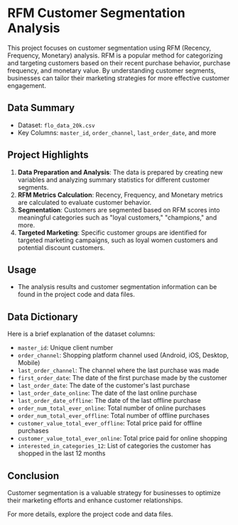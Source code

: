 
# RFM Customer Segmentation Analysis

This project focuses on customer segmentation using RFM (Recency, Frequency, Monetary) analysis. RFM is a popular method for categorizing and targeting customers based on their recent purchase behavior, purchase frequency, and monetary value. By understanding customer segments, businesses can tailor their marketing strategies for more effective customer engagement.

## Data Summary

- Dataset: `flo_data_20k.csv`
- Key Columns: `master_id`, `order_channel`, `last_order_date`, and more

## Project Highlights

1. **Data Preparation and Analysis**: The data is prepared by creating new variables and analyzing summary statistics for different customer segments.
2. **RFM Metrics Calculation**: Recency, Frequency, and Monetary metrics are calculated to evaluate customer behavior.
3. **Segmentation**: Customers are segmented based on RFM scores into meaningful categories such as "loyal customers," "champions," and more.
4. **Targeted Marketing**: Specific customer groups are identified for targeted marketing campaigns, such as loyal women customers and potential discount customers.

## Usage

- The analysis results and customer segmentation information can be found in the project code and data files.

## Data Dictionary

Here is a brief explanation of the dataset columns:

- `master_id`: Unique client number
- `order_channel`: Shopping platform channel used (Android, iOS, Desktop, Mobile)
- `last_order_channel`: The channel where the last purchase was made
- `first_order_date`: The date of the first purchase made by the customer
- `last_order_date`: The date of the customer's last purchase
- `last_order_date_online`: The date of the last online purchase
- `last_order_date_offline`: The date of the last offline purchase
- `order_num_total_ever_online`: Total number of online purchases
- `order_num_total_ever_offline`: Total number of offline purchases
- `customer_value_total_ever_offline`: Total price paid for offline purchases
- `customer_value_total_ever_online`: Total price paid for online shopping
- `interested_in_categories_12`: List of categories the customer has shopped in the last 12 months

## Conclusion

Customer segmentation is a valuable strategy for businesses to optimize their marketing efforts and enhance customer relationships.

For more details, explore the project code and data files.
